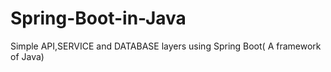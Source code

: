 # Spring-Boot-in-Java
Simple API,SERVICE and DATABASE layers using Spring Boot( A framework of Java)
